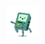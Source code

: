 <img alt="Oie, sou a Bia e seja muito bem-vind*!!"  align='left' src='https://github.com/bealaurent/bealaurent/blob/main/gif/bmo.gif' width='75"'>
